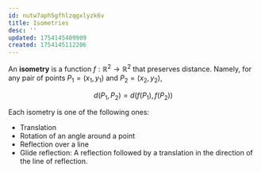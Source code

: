```yaml
---
id: nutw7aph5gfhlzqgxlyzk6v
title: Isometries
desc: ''
updated: 1754145409909
created: 1754145112206
---
```


An **isometry** is a function $f: \mathbb{R}^2 \to \mathbb{R}^2$ that preserves distance. Namely, for any pair of points $P_1=(x_1,y_1)$ and $P_2=(x_2,y_2)$, 

$$
d(P_1,P_2) = d(f(P_1), f(P_2))
$$

Each isometry is one of the following ones:

- Translation
- Rotation of an angle around a point
- Reflection over a line
- Glide reflection: A reflection followed by a translation in the direction of the line of reflection.